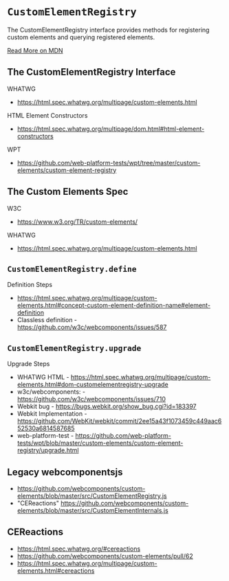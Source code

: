 # `CustomElementRegistry`

The CustomElementRegistry interface provides methods for registering custom elements and querying registered elements.

[Read More on MDN](https://developer.mozilla.org/en-US/docs/Web/API/CustomElementRegistry)


## The CustomElementRegistry Interface

WHATWG
  - https://html.spec.whatwg.org/multipage/custom-elements.html

HTML Element Constructors
  - https://html.spec.whatwg.org/multipage/dom.html#html-element-constructors

WPT
  - https://github.com/web-platform-tests/wpt/tree/master/custom-elements/custom-element-registry


## The Custom Elements Spec

W3C
  - https://www.w3.org/TR/custom-elements/

WHATWG
  - https://html.spec.whatwg.org/multipage/custom-elements.html


## `CustomElementRegistry.define`

Definition Steps
  - https://html.spec.whatwg.org/multipage/custom-elements.html#concept-custom-element-definition-name#element-definition
  - Classless definition - https://github.com/w3c/webcomponents/issues/587


## `CustomElementRegistry.upgrade`

Upgrade Steps
  - WHATWG HTML - https://html.spec.whatwg.org/multipage/custom-elements.html#dom-customelementregistry-upgrade
  - w3c/webcomponents: - https://github.com/w3c/webcomponents/issues/710
  - Webkit bug - https://bugs.webkit.org/show_bug.cgi?id=183397
  - Webkit Implementation - https://github.com/WebKit/webkit/commit/2ee15a43f1073459c449aac652530a6814587685
  - web-platform-test - https://github.com/web-platform-tests/wpt/blob/master/custom-elements/custom-element-registry/upgrade.html


## Legacy webcomponentsjs

   - https://github.com/webcomponents/custom-elements/blob/master/src/CustomElementRegistry.js
   - "CEReactions" https://github.com/webcomponents/custom-elements/blob/master/src/CustomElementInternals.js


## CEReactions
   - https://html.spec.whatwg.org/#cereactions
   - https://github.com/webcomponents/custom-elements/pull/62
   - https://html.spec.whatwg.org/multipage/custom-elements.html#cereactions
